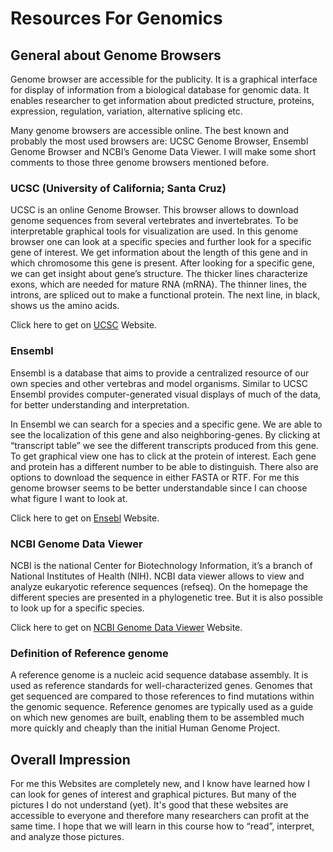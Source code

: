 # Resources For Genomics

## General about Genome Browsers

Genome browser are accessible for the publicity. It is a graphical interface for display of information from a biological database for genomic data. It enables researcher to get information about predicted structure, proteins, expression, regulation, variation, alternative splicing etc. 

Many genome browsers are accessible online. The best known and probably the most used browsers are: UCSC Genome Browser, Ensembl Genome Browser and NCBI’s Genome Data Viewer. 
I will make some short comments to those three genome browsers mentioned before.

### UCSC (University of California; Santa Cruz)
UCSC is an online Genome Browser. This browser allows to download genome sequences from several vertebrates and invertebrates. To be interpretable graphical tools for visualization are used. In this genome browser one can look at a specific species and further look for a specific gene of interest. We get information about the length of this gene and in which chromosome this gene is present. 
After looking for a specific gene, we can get insight about gene’s structure. The thicker lines characterize exons, which are needed for mature RNA (mRNA). The thinner lines, the introns, are spliced out to make a functional protein. The next line, in black, shows us the amino acids. 

Click here to get on [UCSC](https://genome.ucsc.edu/) Website.

### Ensembl
Ensembl is a database that aims to provide a centralized resource of our own species and other vertebras and model organisms. Similar to UCSC Ensembl provides computer-generated visual displays of much of the data, for better understanding and interpretation. 

In Ensembl we can search for a species and a specific gene. We are able to see the localization of this gene and also neighboring-genes. By clicking at “transcript table” we see the different transcripts produced from this gene. To get graphical view one has to click at the protein of interest. Each gene and protein has a different number to be able to distinguish. There also are options to download the sequence in either FASTA or RTF. 
For me this genome browser seems to be better understandable since I can choose what figure I want to look at.

Click here to get on [Ensebl](https://www.ensembl.org/index.html) Website.
### NCBI Genome Data Viewer
NCBI is the national Center for Biotechnology Information, it’s a branch of National Institutes of Health (NIH). NCBI data viewer allows to view and analyze eukaryotic reference sequences (refseq). On the homepage the different species are presented in a phylogenetic tree. But it is also possible to look up for a specific species. 

Click here to get on [NCBI Genome Data Viewer](https://www.ensembl.org/index.html) Website.

### Definition of Reference genome
A reference genome is a nucleic acid sequence database assembly. It is used as reference standards for well-characterized genes. Genomes that get sequenced are compared to those references to find mutations within the genomic sequence. Reference genomes are typically used as a guide on which new genomes are built, enabling them to be assembled much more quickly and cheaply than the initial Human Genome Project.

## Overall Impression
For me this Websites are completely new, and I know have learned how I can look for genes of interest and graphical pictures. But many of the pictures I do not understand (yet). It's good that these websites are accessible to everyone and therefore many researchers can profit at the same time. I hope that we will learn in this course how to “read”, interpret, and analyze those pictures. 






